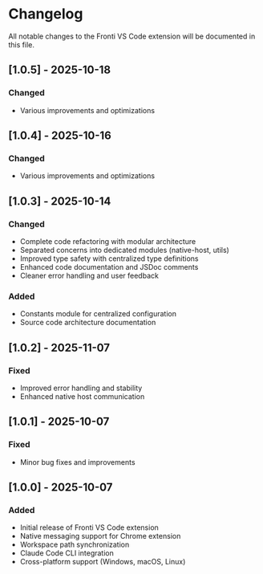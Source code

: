 # Changelog

All notable changes to the Fronti VS Code extension will be documented in this file.

## [1.0.5] - 2025-10-18

### Changed
- Various improvements and optimizations

## [1.0.4] - 2025-10-16

### Changed
- Various improvements and optimizations

## [1.0.3] - 2025-10-14

### Changed
- Complete code refactoring with modular architecture
- Separated concerns into dedicated modules (native-host, utils)
- Improved type safety with centralized type definitions
- Enhanced code documentation and JSDoc comments
- Cleaner error handling and user feedback

### Added
- Constants module for centralized configuration
- Source code architecture documentation

## [1.0.2] - 2025-11-07

### Fixed
- Improved error handling and stability
- Enhanced native host communication

## [1.0.1] - 2025-10-07

### Fixed
- Minor bug fixes and improvements

## [1.0.0] - 2025-10-07

### Added
- Initial release of Fronti VS Code extension
- Native messaging support for Chrome extension
- Workspace path synchronization
- Claude Code CLI integration
- Cross-platform support (Windows, macOS, Linux)